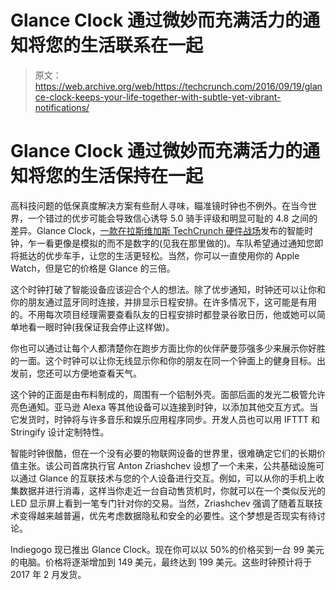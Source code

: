 # Glance Clock 通过微妙而充满活力的通知将您的生活联系在一起 

> 原文：<https://web.archive.org/web/https://techcrunch.com/2016/09/19/glance-clock-keeps-your-life-together-with-subtle-yet-vibrant-notifications/>

# Glance Clock 通过微妙而充满活力的通知将您的生活保持在一起

高科技问题的低保真度解决方案有些耐人寻味，瞄准镜时钟也不例外。在当今世界，一个错过的优步可能会导致信心诱导 5.0 骑手评级和明显可耻的 4.8 之间的差异。Glance Clock，[一款在拉斯维加斯 TechCrunch 硬件战场](https://web.archive.org/web/20221209132203/https://beta.techcrunch.com/2016/01/07/glance-is-a-smart-wall-clock-that-syncs-with-smartphones/)发布的智能时钟，乍一看更像是模拟的而不是数字的(见我在那里做的)。车队希望通过通知您即将抵达的优步车手，让您的生活更轻松。当然，你可以一直使用你的 Apple Watch，但是它的价格是 Glance 的三倍。

这个时钟打破了智能设备应该迎合个人的想法。除了优步通知，时钟还可以让你和你的朋友通过蓝牙同时连接，并排显示日程安排。在许多情况下，这可能是有用的。不用每次项目经理需要查看队友的日程安排时都登录谷歌日历，他或她可以简单地看一眼时钟(我保证我会停止这样做)。

你也可以通过让每个人都清楚你在跑步方面比你的伙伴萨曼莎强多少来展示你好胜的一面。这个时钟可以让你无线显示你和你的朋友在同一个钟面上的健身目标。出发前，您还可以方便地查看天气。

这个钟的正面是由布料制成的，周围有一个铝制外壳。面部后面的发光二极管允许亮色通知。亚马逊 Alexa 等其他设备可以连接到时钟，以添加其他交互方式。当它发货时，时钟将与许多音乐和娱乐应用程序同步。开发人员也可以用 IFTTT 和 Stringify 设计定制特性。

智能时钟很酷，但在一个没有必要的物联网设备的世界里，很难确定它们的长期价值主张。该公司首席执行官 Anton Zriashchev 设想了一个未来，公共基础设施可以通过 Glance 的互联技术与您的个人设备进行交互。例如，可以从你的手机上收集数据并进行消毒，这样当你走近一台自动售货机时，你就可以在一个类似反光的 LED 显示屏上看到一笔专门针对你的交易。当然，Zriashchev 强调了随着互联技术变得越来越普遍，优先考虑数据隐私和安全的必要性。这个梦想是否现实有待讨论。

Indiegogo 现已推出 Glance Clock。现在你可以以 50%的价格买到一台 99 美元的电脑。价格将逐渐增加到 149 美元，最终达到 199 美元。这些时钟预计将于 2017 年 2 月发货。